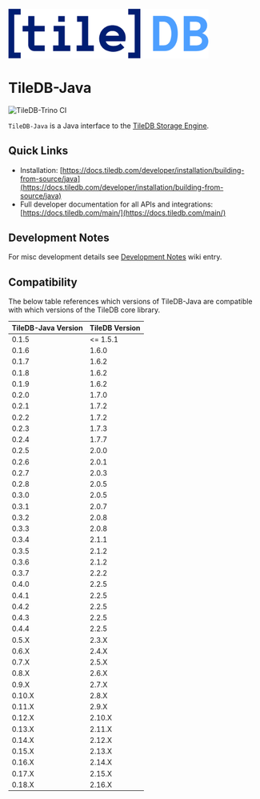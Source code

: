<a href="https://tiledb.com"><img src="https://github.com/TileDB-Inc/TileDB/raw/dev/doc/source/_static/tiledb-logo_color_no_margin_@4x.png" alt="TileDB logo" width="400"></a>

# TileDB-Java
![TileDB-Trino CI](https://github.com/TileDB-Inc/TileDB-Java/actions/workflows/github_actions.yml/badge.svg)

`TileDB-Java` is a Java interface to the [TileDB Storage Engine](https://github.com/TileDB-Inc/TileDB).

## Quick Links

- Installation: [https://docs.tiledb.com/developer/installation/building-from-source/java](https://docs.tiledb.com/developer/installation/building-from-source/java)
- Full developer documentation for all APIs and integrations: [https://docs.tiledb.com/main/](https://docs.tiledb.com/main/)

## Development Notes

For misc development details see [Development Notes](https://github.com/TileDB-Inc/TileDB-Java/wiki/Developer-Notes) wiki entry.

## Compatibility

The below table references which versions of TileDB-Java are compatible with which versions of the TileDB core library.

| TileDB-Java Version | TileDB Version |
|---------------------|----------------|
| 0.1.5               | <= 1.5.1       |
| 0.1.6               | 1.6.0          |
| 0.1.7               | 1.6.2          |
| 0.1.8               | 1.6.2          |
| 0.1.9               | 1.6.2          |
| 0.2.0               | 1.7.0          |
| 0.2.1               | 1.7.2          |
| 0.2.2               | 1.7.2          |
| 0.2.3               | 1.7.3          |
| 0.2.4               | 1.7.7          |
| 0.2.5               | 2.0.0          |
| 0.2.6               | 2.0.1          |
| 0.2.7               | 2.0.3          |
| 0.2.8               | 2.0.5          |
| 0.3.0               | 2.0.5          |
| 0.3.1               | 2.0.7          |
| 0.3.2               | 2.0.8          |
| 0.3.3               | 2.0.8          |
| 0.3.4               | 2.1.1          |
| 0.3.5               | 2.1.2          |
| 0.3.6               | 2.1.2          |
| 0.3.7               | 2.2.2          |
| 0.4.0               | 2.2.5          |
| 0.4.1               | 2.2.5          |
| 0.4.2               | 2.2.5          |
| 0.4.3               | 2.2.5          |
| 0.4.4               | 2.2.5          |
| 0.5.X               | 2.3.X          |
| 0.6.X               | 2.4.X          |
| 0.7.X               | 2.5.X          |
| 0.8.X               | 2.6.X          |
| 0.9.X               | 2.7.X          |
| 0.10.X              | 2.8.X          |
| 0.11.X              | 2.9.X          |
| 0.12.X              | 2.10.X         |
| 0.13.X              | 2.11.X         |
| 0.14.X              | 2.12.X         |
| 0.15.X              | 2.13.X         |
| 0.16.X              | 2.14.X         |
| 0.17.X              | 2.15.X         |
| 0.18.X              | 2.16.X         |

